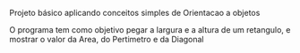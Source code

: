 Projeto básico aplicando conceitos simples de Orientacao a objetos

O programa tem como objetivo pegar a largura e a altura de um retangulo, e mostrar o valor da Area, do Pertimetro e da Diagonal